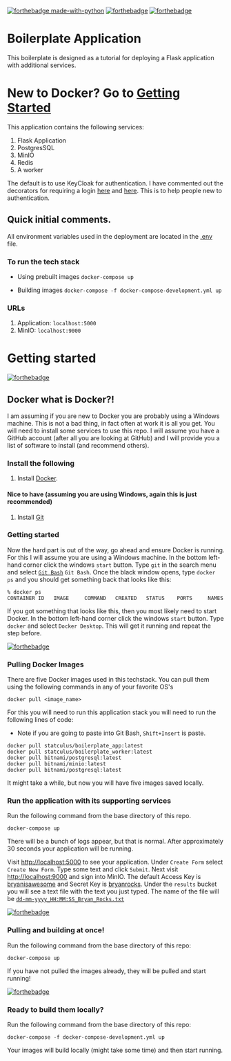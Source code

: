 [![forthebadge made-with-python](http://ForTheBadge.com/images/badges/made-with-python.svg)](https://www.python.org/)
[![forthebadge](https://forthebadge.com/images/badges/made-with-crayons.svg)](https://forthebadge.com)
[![forthebadge](https://forthebadge.com/images/badges/60-percent-of-the-time-works-every-time.svg)](https://forthebadge.com)

# Boilerplate Application
This boilerplate is designed as a tutorial for deploying a Flask application with additional services.

# New to Docker? Go to [Getting Started](#getting-started)

This application contains the following services:

1. Flask Application
2. PostgresSQL
3. MinIO
4. Redis
5. A worker

The default is to use KeyCloak for authentication. I have commented out the decorators for requiring a login [here](flask-app/boilerplate/boilerform/boilerform.py#L35) and [here](flask-app/manage.py#L110). This is to help people new to authentication.

## Quick initial comments.

All environment variables used in the deployment are located in the [.env](.env) file.

### To run the tech stack

* Using prebuilt images
`docker-compose up`

* Building images
`docker-compose -f docker-compose-development.yml up`

### URLs

1. Application:  `localhost:5000`
2. MinIO:  `localhost:9000`

# Getting started

[![forthebadge](https://forthebadge.com/images/badges/reading-6th-grade-level.svg)](https://forthebadge.com)

## Docker what is Docker?!

I am assuming if you are new to Docker you are probably using a Windows machine. This is not a bad thing, in fact often at work it is all you get. You will need to install some services to use this repo. I will assume you have a GitHub account (after all you are looking at GitHub) and I will provide you a list of software to install (and recommend others).

### Install the following

1. Install [Docker](https://docs.docker.com/docker-for-windows/install/).

#### Nice to have (assuming you are using Windows, again this is just recommended)

1. Install [Git](https://git-scm.com/downloads)

### Getting started

Now the hard part is out of the way, go ahead and ensure Docker is running. For this I will assume you are using a Windows machine. In the bottom left-hand corner click the windows `start` button. Type `git` in the search menu and select [`Git Bash`](https://git-scm.com/downloads) `Git Bash`. Once the black window opens, type `docker ps` and you should get something back that looks like this:

```
% docker ps
CONTAINER ID   IMAGE     COMMAND   CREATED   STATUS    PORTS     NAMES
```

If you got something that looks like this, then you most likely need to start Docker. In the bottom left-hand corner click the windows `start` button. Type `docker` and select `Docker Desktop`. This will get it running and repeat the step before.

[![forthebadge](https://forthebadge.com/images/badges/ctrl-c-ctrl-v.svg)](https://forthebadge.com)

####

### Pulling Docker Images

There are five Docker images used in this techstack. You can pull them using the following commands in any of your favorite OS's

```
docker pull <image_name>
```

For this you will need to run this application stack you will need to run the following lines of code:

* Note if you are going to paste into Git Bash, `Shift+Insert` is paste.
```
docker pull statculus/boilerplate_app:latest
docker pull statculus/boilerplate_worker:latest
docker pull bitnami/postgresql:latest
docker pull bitnami/minio:latest
docker pull bitnami/postgresql:latest
```

It might take a while, but now you will have five images saved locally.

### Run the application with its supporting services

Run the following command from the base directory of this repo.

```
docker-compose up
```

There will be a bunch of logs appear, but that is normal. After approximately 30 seconds your application will be running.

Visit [http://localhost:5000](http://localhost:5000) to see your application. Under `Create Form` select `Create New Form`. Type some text and click `Submit`. Next visit [http://localhost:9000](http://localhost:9000) and sign into MinIO. The default Access Key is [bryanisawesome](.env#L16) and Secret Key is [bryanrocks](.env#L17). Under the `results` bucket you will see a text file with the text you just typed. The name of the file will be [`dd-mm-yyyy_HH:MM:SS_Bryan_Rocks.txt`](worker/boiler_worker.py#L41)


[![forthebadge](https://forthebadge.com/images/badges/it-works-why.svg)](https://forthebadge.com)

### Pulling and building at once!

Run the following command from the base directory of this repo:

```
docker-compose up
```

If you have not pulled the images already, they will be pulled and start running!


[![forthebadge](https://forthebadge.com/images/badges/powered-by-black-magic.svg)](https://forthebadge.com)

### Ready to build them locally?

Run the following command from the base directory of this repo:

```
docker-compose -f docker-compose-development.yml up
```

Your images will build locally (might take some time) and then start running.



